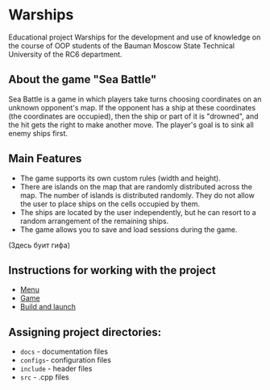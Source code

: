 # Warships
Educational project Warships for the development and use of knowledge on the course of OOP students of the Bauman Moscow State Technical University of the RC6 department.

## About the game "Sea Battle"

Sea Battle is a game in which players take turns choosing coordinates on an unknown opponent's map. If the opponent has a ship at these coordinates (the coordinates are occupied), then the ship or part of it is "drowned", and the hit gets the right to make another move. The player's goal is to sink all enemy ships first.

## Main Features

+ The game supports its own custom rules (width and height).
+ There are islands on the map that are randomly distributed across the map. The number of islands is distributed randomly. They do not allow the user to place ships on the cells occupied by them.
+ The ships are located by the user independently, but he can resort to a random arrangement of the remaining ships.
+ The game allows you to save and load sessions during the game.

(Здесь буит гифа)

## Instructions for working with the project
+ [Menu](docs/menu.md)
+ [Game](docs/menu.md)
+ [Build and launch](docs/menu.md)

## Assigning project directories:
+ `docs` - documentation files
+ `configs`- configuration files
+ `include` - header files
+ `src` - .cpp files

